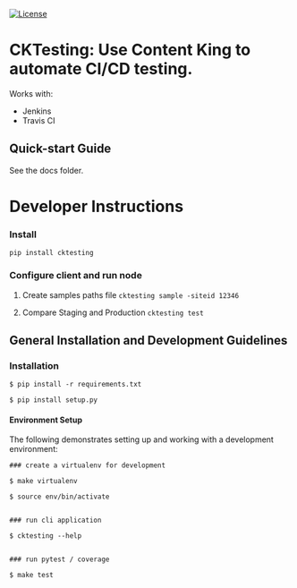 
[![License](http://img.shields.io/:license-apache-blue.svg)](http://www.apache.org/licenses/LICENSE-2.0.html)


# CKTesting: Use Content King to automate CI/CD testing.

Works with:
* Jenkins
* Travis CI



## Quick-start Guide
See the docs folder.



# Developer Instructions

### Install
```
pip install cktesting
```


### Configure client and run node

1. Create samples paths file
`cktesting sample -siteid 12346`

2. Compare Staging and Production
`cktesting test`



## General Installation and Development Guidelines

### Installation

```
$ pip install -r requirements.txt

$ pip install setup.py
```


#### Environment Setup

The following demonstrates setting up and working with a development environment:

```
### create a virtualenv for development

$ make virtualenv

$ source env/bin/activate


### run cli application

$ cktesting --help


### run pytest / coverage

$ make test
```
